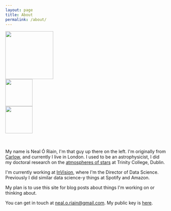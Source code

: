 ```yaml
---
layout: page
title: About
permalink: /about/
---
```


<div class="figrow">
<div class="figcolumn">
  <img src="/images/n-o-r/me.png" style="width:150px">
</div>
<div class="figcolumn">
<div class="figrow">
  <a href="https://twitter.com/neal_o_r"><img src="/images/n-o-r/twitter-logo.jpg" style="width:85px"></a>
</div>
<div class="figrow">
  <a href="https://github.com/neal-o-r"><img src="/images/n-o-r/GitHubMark.png" style="width:85px"></a>
</div>
</div>
</div>


<br>
<br>

My name is Neal Ó Riain, I'm that guy up there on the left. I'm originally from [Carlow](https://ga.wikipedia.org/wiki/Ceatharlach), and currently I live in London. I used to be an astrophysicist, I did my doctoral research on the [atmospheres of stars](http://www.tara.tcd.ie/handle/2262/85162) at Trinity College, Dublin.

I'm currently working at [InVision](https://www.invisionapp.com/), where I'm the Director of Data Science. Previously I did similar data science-y things at Spotify and Amazon. 


My plan is to use this site for blog posts about things I'm working on or thinking about.

You can get in touch at [neal.o.riain@gmail.com](mailto:neal.o.riain@gmail.com). My public key is [here](/images/n-o-r/public.key).
